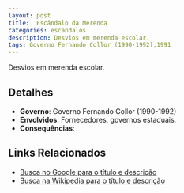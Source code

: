 ```yaml
---
layout: post
title:  Escândalo da Merenda
categories: escandalos
description: Desvios em merenda escolar.
tags: Governo Fernando Collor (1990-1992),1991
---
```


Desvios em merenda escolar.

## Detalhes
- **Governo**: Governo Fernando Collor (1990-1992)
- **Envolvidos**: Fornecedores, governos estaduais.
- **Consequências**: 

## Links Relacionados
- [Busca no Google para o título e descrição](https://www.google.com/search?q=Esc%C3%A2ndalo%20da%20Merenda%20Desvios%20em%20merenda%20escolar.%20Governo%20Fernando%20Collor%20%281990-1992%29)
- [Busca na Wikipedia para o título e descrição](https://en.wikipedia.org/w/index.php?search=Esc%C3%A2ndalo%20da%20Merenda%20Desvios%20em%20merenda%20escolar.%20Governo%20Fernando%20Collor%20%281990-1992%29)
